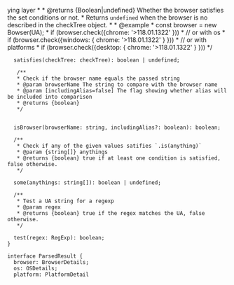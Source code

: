 ying layer
       *
       * @returns {Boolean|undefined} Whether the browser satisfies the set conditions or not.
       * Returns `undefined` when the browser is no described in the checkTree object.
       *
       * @example
       * const browser = new Bowser(UA);
       * if (browser.check({chrome: '>118.01.1322' }))
       * // or with os
       * if (browser.check({windows: { chrome: '>118.01.1322' } }))
       * // or with platforms
       * if (browser.check({desktop: { chrome: '>118.01.1322' } }))
       */

      satisfies(checkTree: checkTree): boolean | undefined;

       /**
       * Check if the browser name equals the passed string
       * @param browserName The string to compare with the browser name
       * @param [includingAlias=false] The flag showing whether alias will be included into comparison
       * @returns {boolean}
       */


      isBrowser(browserName: string, includingAlias?: boolean): boolean;

      /**
       * Check if any of the given values satifies `.is(anything)`
       * @param {string[]} anythings
       * @returns {boolean} true if at least one condition is satisfied, false otherwise.
       */

      some(anythings: string[]): boolean | undefined;

      /**
       * Test a UA string for a regexp
       * @param regex
       * @returns {boolean} true if the regex matches the UA, false otherwise.
       */

      test(regex: RegExp): boolean;
    }

    interface ParsedResult {
      browser: BrowserDetails;
      os: OSDetails;
      platform: PlatformDetail